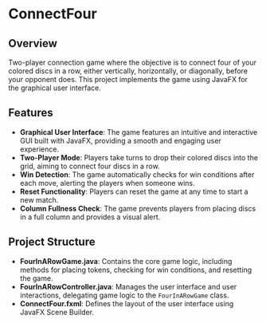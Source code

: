 # ConnectFour

## Overview
Two-player connection game where the objective is to connect four of your colored discs in a row, either vertically, horizontally, or diagonally, before your opponent does. This project implements the game using JavaFX for the graphical user interface.

## Features
- **Graphical User Interface**: The game features an intuitive and interactive GUI built with JavaFX, providing a smooth and engaging user experience.
- **Two-Player Mode**: Players take turns to drop their colored discs into the grid, aiming to connect four discs in a row.
- **Win Detection**: The game automatically checks for win conditions after each move, alerting the players when someone wins.
- **Reset Functionality**: Players can reset the game at any time to start a new match.
- **Column Fullness Check**: The game prevents players from placing discs in a full column and provides a visual alert.

## Project Structure
- **FourInARowGame.java**: Contains the core game logic, including methods for placing tokens, checking for win conditions, and resetting the game.
- **FourInARowController.java**: Manages the user interface and user interactions, delegating game logic to the `FourInARowGame` class.
- **ConnectFour.fxml**: Defines the layout of the user interface using JavaFX Scene Builder.

